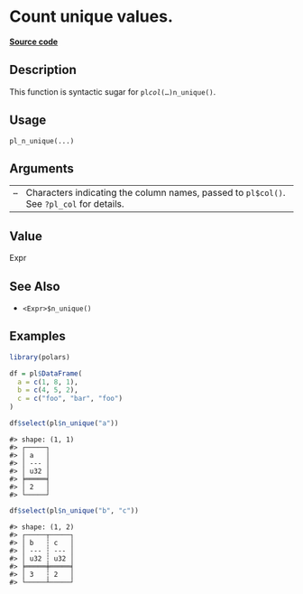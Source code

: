 

# Count unique values.

[**Source code**](https://github.com/pola-rs/r-polars/tree/main/R/functions__lazy.R#L362)

## Description

This function is syntactic sugar for <code>pl$col(…)$n_unique()</code>.

## Usage

<pre><code class='language-R'>pl_n_unique(...)
</code></pre>

## Arguments

<table>
<tr>
<td style="white-space: nowrap; font-family: monospace; vertical-align: top">
<code id="pl_n_unique_:_...">…</code>
</td>
<td>
Characters indicating the column names, passed to <code>pl$col()</code>.
See <code>?pl_col</code> for details.
</td>
</tr>
</table>

## Value

Expr

## See Also

<ul>
<li>

<code>\<Expr\>$n_unique()</code>

</li>
</ul>

## Examples

``` r
library(polars)

df = pl$DataFrame(
  a = c(1, 8, 1),
  b = c(4, 5, 2),
  c = c("foo", "bar", "foo")
)

df$select(pl$n_unique("a"))
```

    #> shape: (1, 1)
    #> ┌─────┐
    #> │ a   │
    #> │ --- │
    #> │ u32 │
    #> ╞═════╡
    #> │ 2   │
    #> └─────┘

``` r
df$select(pl$n_unique("b", "c"))
```

    #> shape: (1, 2)
    #> ┌─────┬─────┐
    #> │ b   ┆ c   │
    #> │ --- ┆ --- │
    #> │ u32 ┆ u32 │
    #> ╞═════╪═════╡
    #> │ 3   ┆ 2   │
    #> └─────┴─────┘
